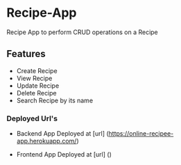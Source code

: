 # Recipe-App

Recipe App to perform CRUD operations on a Recipe

## Features

- Create Recipe
- View Recipe
- Update Recipe
- Delete Recipe
- Search Recipe by its name

### Deployed Url's

- Backend App Deployed at [url] (https://online-recipee-app.herokuapp.com/)

- Frontend App Deployed at [url] ()
